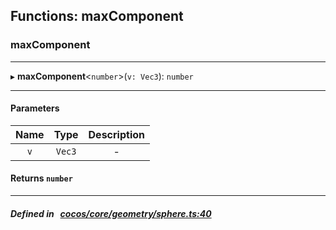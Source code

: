 ## Functions: maxComponent

### maxComponent


___
▸ **maxComponent**<`number`\>(`v: Vec3`): `number`
___


#### Parameters

| Name | Type | Description |
| :------: | :------: | :------: |
| `v` | `Vec3` | - |

#### Returns `number` 
___


##### Defined in &nbsp;   [cocos/core/geometry/sphere.ts:40](https://github.com/cocos-creator/engine/blob/c7bf6b8a9/cocos/core/geometry/sphere.ts#L40)&nbsp;
